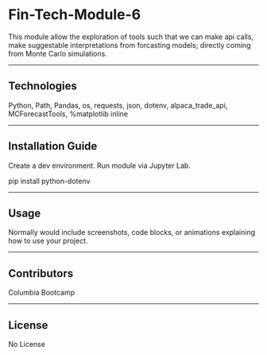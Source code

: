 # Fin-Tech-Module-6
This module allow the exploration of tools such that we can make api calls, make suggestable interpretations from forcasting models; directly coming from Monte Carlo simulations.

---

## Technologies

Python, Path, Pandas, os, requests, json, dotenv, alpaca_trade_api, MCForecastTools, %matplotlib inline

---

## Installation Guide

Create a dev environment.  Run module via Jupyter Lab. 

pip install python-dotenv

---

## Usage

Normally would include screenshots, code blocks, or animations explaining how to use your project.


---

## Contributors

Columbia Bootcamp

---

## License

No License
